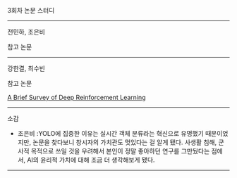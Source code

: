 3회차 논문 스터디

---

전민하, 조은비

참고 논문

---

강한결, 최수빈

참고 논문

[A Brief Survey of Deep Reinforcement Learning](https://arxiv.org/abs/1708.05866)

---

소감

- 조은비 :YOLO에 집중한 이유는 실시간 객체 분류라는 혁신으로 유명했기 때문이었지만, 논문을 찾다보니 창시자의 가치관도 멋있다는 걸 알게 됐다. 사생활 침해, 군사적 목적으로 쓰일 것을 우려해서 본인이 정말 좋아하던 연구를 그만뒀다는 점에서, AI의 윤리적 가치에 대해 조금 더 생각해보게 됐다.

---

